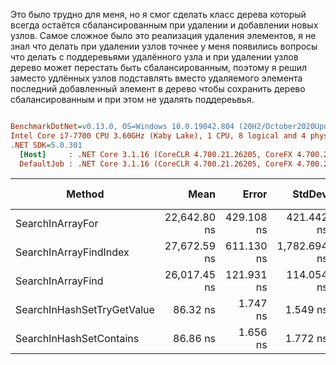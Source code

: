 Это было трудно для меня, но я смог сделать класс дерева который всегда остаётся сбалансированным при удалении и добавлении
новых узлов. Самое сложное было это реализация удаления элементов, я не знал что делать при удалении узлов 
точнее у меня появились вопросы что делать с поддеревьями удалённого узла и при удалении узлов дерево может перестать
быть сбалансированным, поэтому я решил заместо удлённых узлов подставлять вместо удаляемого элемента 
последний добавленный элемент в дерево чтобы сохранить дерево сбалансированным и при этом не удалять поддереьвья.


``` ini

BenchmarkDotNet=v0.13.0, OS=Windows 10.0.19042.804 (20H2/October2020Update)
Intel Core i7-7700 CPU 3.60GHz (Kaby Lake), 1 CPU, 8 logical and 4 physical cores
.NET SDK=5.0.301
  [Host]     : .NET Core 3.1.16 (CoreCLR 4.700.21.26205, CoreFX 4.700.21.26205), X64 RyuJIT
  DefaultJob : .NET Core 3.1.16 (CoreCLR 4.700.21.26205, CoreFX 4.700.21.26205), X64 RyuJIT


```
|                     Method |         Mean |      Error |       StdDev |          Max |          Min | Rank |  Gen 0 | Gen 1 | Gen 2 | Allocated |
|--------------------------- |-------------:|-----------:|-------------:|-------------:|-------------:|-----:|-------:|------:|------:|----------:|
|           SearchInArrayFor | 22,642.80 ns | 429.108 ns |   421.442 ns | 23,779.05 ns | 22,021.30 ns |    2 |      - |     - |     - |      64 B |
|     SearchInArrayFindIndex | 27,672.59 ns | 611.130 ns | 1,782.694 ns | 32,168.51 ns | 24,866.62 ns |    4 | 0.0305 |     - |     - |     152 B |
|          SearchInArrayFind | 26,017.45 ns | 121.931 ns |   114.054 ns | 26,210.83 ns | 25,834.71 ns |    3 | 0.0305 |     - |     - |     152 B |
| SearchInHashSetTryGetValue |     86.32 ns |   1.747 ns |     1.549 ns |     89.18 ns |     83.65 ns |    1 | 0.0153 |     - |     - |      64 B |
|    SearchInHashSetContains |     86.86 ns |   1.656 ns |     1.772 ns |     90.21 ns |     84.26 ns |    1 | 0.0153 |     - |     - |      64 B |
